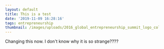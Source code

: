 ```yaml
---
layout: default
title: This is a test
date: '2019-11-09 16:28:16'
tags: entrepreneurship
thumbnail: /images/uploads/2016_global_entrepreneurship_summit_logo_color_800_1.jpg
---
```


Changing this now. I don't know why it is so strange????
